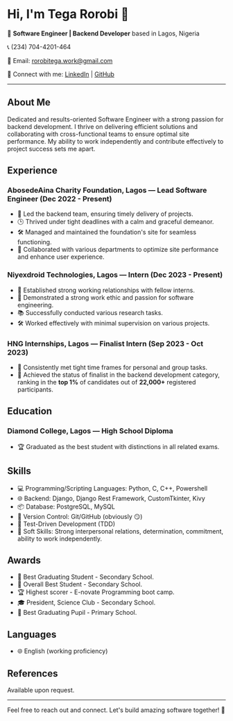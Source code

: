 <!--
### Hi there 👋


**TegaRorobi/TegaRorobi** is a ✨ _special_ ✨ repository because its `README.md` (this file) appears on your GitHub profile.

Here are some ideas to get you started:

- 🔭 I’m currently working on ...
- 🌱 I’m currently learning ...
- 👯 I’m looking to collaborate on ...
- 🤔 I’m looking for help with ...
- 💬 Ask me about ...
- 📫 How to reach me: ...
- 😄 Pronouns: ...
- ⚡ Fun fact: ...
-->

# Hi, I'm Tega Rorobi 👋

🚀 **Software Engineer | Backend Developer** based in Lagos, Nigeria

📞 (234) 704-4201-464

📧 Email: rorobitega.work@gmail.com

🔗 Connect with me: [LinkedIn](https://www.linkedin.com/in/tegarorobi) | [GitHub](https://github.com/tegarorobi)

---

## About Me

Dedicated and results-oriented Software Engineer with a strong passion for backend development. I thrive on delivering efficient solutions and collaborating with cross-functional teams to ensure optimal site performance. My ability to work independently and contribute effectively to project success sets me apart.

## Experience

### AbosedeAina Charity Foundation, Lagos — Lead Software Engineer (Dec 2022 - Present)

- 🚀 Led the backend team, ensuring timely delivery of projects.
- 🕒 Thrived under tight deadlines with a calm and graceful demeanor.
- 🛠️ Managed and maintained the foundation's site for seamless functioning.
- 🤝 Collaborated with various departments to optimize site performance and enhance user experience.

### Niyexdroid Technologies, Lagos — Intern (Dec 2023 - Present)

- 🤝 Established strong working relationships with fellow interns.
- 🎯 Demonstrated a strong work ethic and passion for software engineering.
- 📚 Successfully conducted various research tasks.
- 🛠️ Worked effectively with minimal supervision on various projects.

### HNG Internships, Lagos — Finalist Intern (Sep 2023 - Oct 2023)

- 🎯 Consistently met tight time frames for personal and group tasks.
- 🚀 Achieved the status of finalist in the backend development category, ranking in the **top 1%** of candidates out of **22,000+** registered participants.

## Education

### Diamond College, Lagos — High School Diploma 

- 🏆 Graduated as the best student with distinctions in all related exams.

## Skills

- 💻 Programming/Scripting Languages: Python, C, C++, Powershell
- 🌐 Backend: Django, Django Rest Framework, CustomTkinter, Kivy
- 📦 Database: PostgreSQL, MySQL
- 📜 Version Control: Git/GitHub (obviously 😏)
- 🧪 Test-Driven Development (TDD)
- 🤝 Soft Skills: Strong interpersonal relations, determination, commitment, ability to work independently.

## Awards

- 🏅 Best Graduating Student - Secondary School.
- 🥇 Overall Best Student - Secondary School.
- 🏆 Highest scorer - E-novate Programming boot camp.
- 🎓 President, Science Club - Secondary School.
- 🏅 Best Graduating Pupil - Primary School.

## Languages

- 🌐 English (working proficiency)

## References

Available upon request.

---

Feel free to reach out and connect. Let's build amazing software together! 🚀


